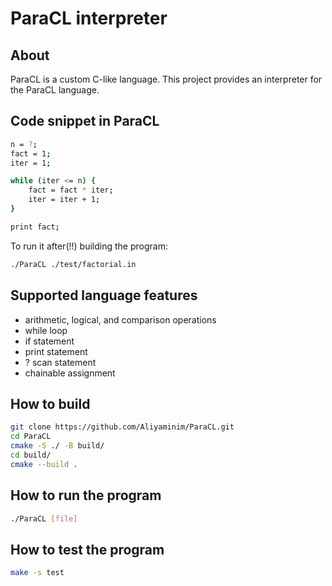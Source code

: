 # ParaCL interpreter

## About
ParaCL is a custom C-like language. 
This project provides an interpreter for the ParaCL language.

## Code snippet in ParaCL
```bash
n = ?;
fact = 1;
iter = 1;

while (iter <= n) {
    fact = fact * iter;
    iter = iter + 1;
}

print fact;
```
To run it after(!!) building the program:
```bash
./ParaCL ./test/factorial.in
```

## Supported language features
- arithmetic, logical, and comparison operations
- while loop
- if statement
- print statement
- ? scan statement
- chainable assignment

## How to build
```bash
git clone https://github.com/Aliyaminim/ParaCL.git
cd ParaCL
cmake -S ./ -B build/
cd build/
cmake --build .
```

## How to run the program
```bash
./ParaCL [file]
```

## How to test the program
```bash
make -s test
```
